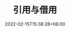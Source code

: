 ---
title: 引用与借用
description:
toc: true
authors: []
date: 2022-02-15T15:38:28+08:00
lastmod: 2022-02-15T15:38:28+08:00
draft: false
weight: 2
---